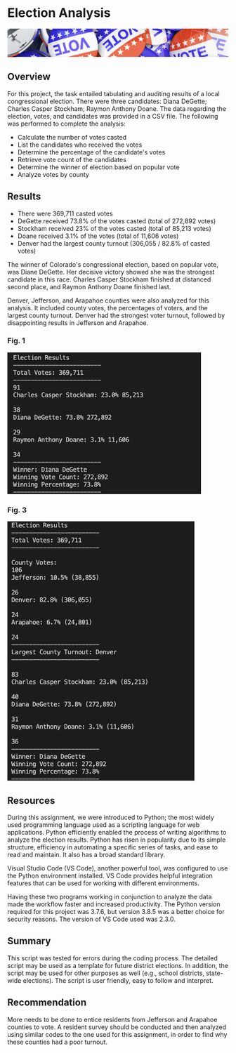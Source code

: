 # Election Analysis
![mod3.png](Resources/mod3.png)

## Overview 

For this project, the task entailed tabulating and auditing results of a local congressional election. There were three candidates: Diana DeGette; Charles Casper Stockham; Raymon Anthony Doane. The data regarding the election, votes, and candidates was provided in a CSV file. The following was performed to complete the analysis:

- Calculate the number of votes casted
- List the candidates who received the votes
- Determine the percentage of the candidate's votes
- Retrieve vote count of the candidates
- Determine the winner of election based on popular vote
- Analyze votes by county

## Results

- There were 369,711 casted votes
- DeGette received 73.8% of the votes casted (total of 272,892 votes)
- Stockham received 23% of the votes casted (total of 85,213 votes)
- Doane received 3.1% of the votes (total of 11,606 votes)
- Denver had the largest county turnout (306,055 / 82.8% of casted votes)

The winner of Colorado's congressional election, based on popular vote, was Diane DeGette. Her decisive victory showed she was the strongest candidate in this race. Charles Casper Stockham finished at distanced second place, and Raymon Anthony Doane finished last.

Denver, Jefferson, and Arapahoe counties were also analyzed for this analysis. It included county votes, the percentages of voters, and the largest county turnout. Denver had the strongest voter turnout, followed by disappointing results in Jefferson and Arapahoe. 
 
### Fig. 1
![winner_results.PNG](Resources/winner_results.png)

### Fig. 3
 ![command_line_printed_results.PNG](Resources/command_line_printed_results.png)


## Resources

During this assignment, we were introduced to Python; the most widely used programming language used as a scripting language for web applications. Python efficiently enabled the process of writing algorithms to analyze the election results. Python has risen in popularity due to its simple structure, efficiency in automating a specific series of tasks, and ease to read and maintain. It also has a broad standard library. 

Visual Studio Code (VS Code), another powerful tool, was configured to use the Python environment installed. VS Code provides helpful integration features that can be used for working with different environments.

 Having these two programs working in conjunction to analyze the data made the workflow faster and increased productivity. The Python version required for this project was 3.7.6, but version 3.8.5 was a better choice for security reasons. The version of VS Code used was 2.3.0. 

## Summary

This script was tested for errors during the coding process. The detailed script may be used as a template for future district elections. In addition, the script may be used for other purposes as well (e.g., school districts, state-wide elections). The script is user friendly, easy to follow and interpret. 

## Recommendation

More needs to be done to entice residents from Jefferson and Arapahoe counties to vote. A resident survey should be conducted and then analyzed using similar codes to the one used for this assignment, in order to find why these counties had a poor turnout.



